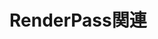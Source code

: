 # RenderPass関連


<!--stackedit_data:
eyJoaXN0b3J5IjpbNzY4ODQ4ODM1LC0yNjcwMzgzMDksNzMwOT
k4MTE2XX0=
-->